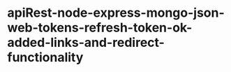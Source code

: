 # apiRest-node-express-mongo-json-web-tokens-refresh-token-ok-added-links-and-redirect-functionality